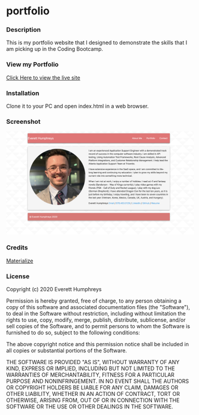 # portfolio
### Description
This is my portfolio website that I designed to demonstrate the skills that I am picking up in the Coding Bootcamp.

### View my Portfolio
[Click Here to view the live site](https://everetthumphreys.github.io/portfolio-responsive/)

### Installation
Clone it to your PC and open index.html in a web browser.

### Screenshot
![Screenshot](https://raw.githubusercontent.com/everetthumphreys/portfolio-responsive/master/assets/images/screenshot.png)

### Credits
[Materialize](https://materializecss.com/)

### License
Copyright (c) 2020 Everett Humphreys

Permission is hereby granted, free of charge, to any person obtaining a copy
of this software and associated documentation files (the "Software"), to deal
in the Software without restriction, including without limitation the rights
to use, copy, modify, merge, publish, distribute, sublicense, and/or sell
copies of the Software, and to permit persons to whom the Software is
furnished to do so, subject to the following conditions:

The above copyright notice and this permission notice shall be included in all
copies or substantial portions of the Software.

THE SOFTWARE IS PROVIDED "AS IS", WITHOUT WARRANTY OF ANY KIND, EXPRESS OR
IMPLIED, INCLUDING BUT NOT LIMITED TO THE WARRANTIES OF MERCHANTABILITY,
FITNESS FOR A PARTICULAR PURPOSE AND NONINFRINGEMENT. IN NO EVENT SHALL THE
AUTHORS OR COPYRIGHT HOLDERS BE LIABLE FOR ANY CLAIM, DAMAGES OR OTHER
LIABILITY, WHETHER IN AN ACTION OF CONTRACT, TORT OR OTHERWISE, ARISING FROM,
OUT OF OR IN CONNECTION WITH THE SOFTWARE OR THE USE OR OTHER DEALINGS IN THE
SOFTWARE.
